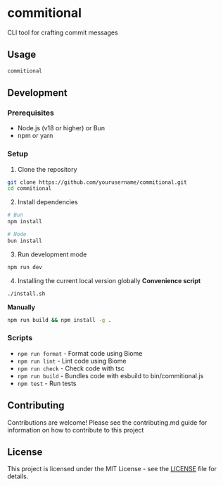 # commitional

CLI tool for crafting commit messages

## Usage
```bash
commitional
```

## Development

### Prerequisites

- Node.js (v18 or higher) or Bun
- npm or yarn

### Setup

1. Clone the repository
```bash
git clone https://github.com/yourusername/commitional.git
cd commitional
```

2. Install dependencies
```bash
# Bun
npm install

# Node
bun install
```

3. Run development mode
```bash
npm run dev
```

4. Installing the current local version globally
**Convenience script**
```bash
./install.sh
```
**Manually**
```bash
npm run build && npm install -g .
```

### Scripts
- `npm run format` - Format code using Biome
- `npm run lint` - Lint code using Biome
- `npm run check` - Check code with tsc
- `npm run build` - Bundles code with esbuild to bin/commitional.js
- `npm test` - Run tests

## Contributing

Contributions are welcome!
Please see the contributing.md guide for information on how to contribute to this project 

## License

This project is licensed under the MIT License - see the [LICENSE](LICENSE) file for details.